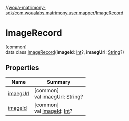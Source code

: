 //[woua-matrimony-sdk](../../../index.md)/[com.woualabs.matrimony.user.mapper](../index.md)/[ImageRecord](index.md)

# ImageRecord

[common]\
data class [ImageRecord](index.md)(**imageId**: [Int](https://kotlinlang.org/api/latest/jvm/stdlib/kotlin/-int/index.html)?, **imaegUrl**: [String](https://kotlinlang.org/api/latest/jvm/stdlib/kotlin/-string/index.html)?)

## Properties

| Name | Summary |
|---|---|
| [imaegUrl](imaeg-url.md) | [common]<br>val [imaegUrl](imaeg-url.md): [String](https://kotlinlang.org/api/latest/jvm/stdlib/kotlin/-string/index.html)? |
| [imageId](image-id.md) | [common]<br>val [imageId](image-id.md): [Int](https://kotlinlang.org/api/latest/jvm/stdlib/kotlin/-int/index.html)? |
